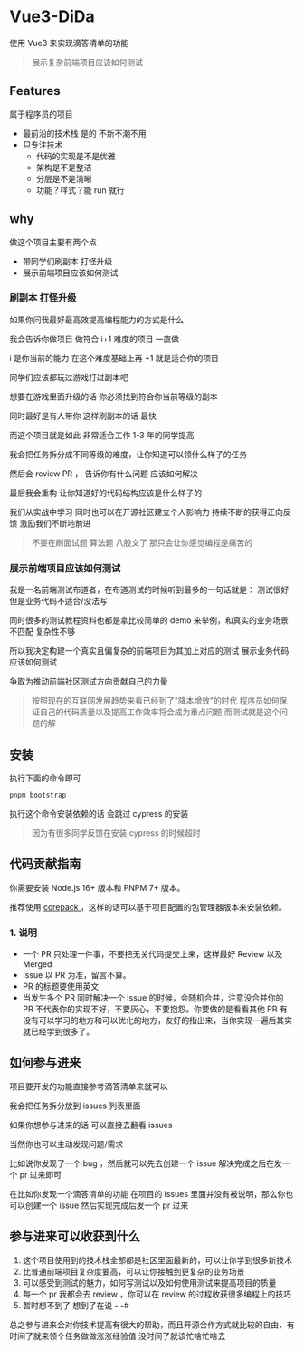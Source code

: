 # Vue3-DiDa

使用 Vue3 来实现滴答清单的功能

> 展示复杂前端项目应该如何测试

## Features

属于程序员的项目

- 最前沿的技术栈 是的 不新不潮不用
- 只专注技术
  - 代码的实现是不是优雅 
  - 架构是不是整洁
  - 分层是不是清晰 
  - 功能？样式？能 run 就行

## why

做这个项目主要有两个点
- 带同学们刷副本 打怪升级
- 展示前端项目应该如何测试

### 刷副本 打怪升级
如果你问我最好最高效提高编程能力的方式是什么

我会告诉你做项目 做符合 i+1 难度的项目 一直做

i 是你当前的能力 在这个难度基础上再 +1 就是适合你的项目

同学们应该都玩过游戏打过副本吧

想要在游戏里面升级的话 你必须找到符合你当前等级的副本

同时最好是有人带你  这样刷副本的话 最快

而这个项目就是如此 非常适合工作 1-3 年的同学提高

我会把任务拆分成不同等级的难度，让你知道可以领什么样子的任务

然后会 review PR ， 告诉你有什么问题 应该如何解决

最后我会重构 让你知道好的代码结构应该是什么样子的

我们从实战中学习 同时也可以在开源社区建立个人影响力 持续不断的获得正向反馈 激励我们不断地前进 

> 不要在刷面试题 算法题 八股文了 那只会让你感觉编程是痛苦的

### 展示前端项目应该如何测试

我是一名前端测试布道者，在布道测试的时候听到最多的一句话就是： 测试很好 但是业务代码不适合/没法写

同时很多的测试教程资料也都是拿比较简单的 demo 来举例，和真实的业务场景不匹配 复杂性不够

所以我决定构建一个真实且偏复杂的前端项目为其加上对应的测试 展示业务代码应该如何测试

争取为推动前端社区测试方向贡献自己的力量

> 按照现在的互联网发展趋势来看已经到了"降本增效"的时代
程序员如何保证自己的代码质量以及提高工作效率将会成为重点问题
而测试就是这个问题的解


## 安装

执行下面的命令即可

```bash
pnpm bootstrap
```

执行这个命令安装依赖的话 会跳过 cypress 的安装
> 因为有很多同学反馈在安装 cypress 的时候超时

## 代码贡献指南

你需要安装 Node.js 16+ 版本和 PNPM 7+ 版本。

推荐使用 [ corepack ](https://nodejs.org/api/corepack.html) ，这样的话可以基于项目配置的包管理器版本来安装依赖。

### 1. 说明

- 一个 PR 只处理一件事，不要把无关代码提交上来，这样最好 Review 以及 Merged
- Issue 以 PR 为准，留言不算。
- PR 的标题要使用英文
- 当发生多个 PR 同时解决一个 Issue 的时候，会随机合并，注意没合并你的 PR 不代表你的实现不好，不要灰心，不要抱怨。你要做的是看看其他 PR 有没有可以学习的地方和可以优化的地方，友好的指出来，当你实现一遍后其实就已经学到很多了。

## 如何参与进来

项目要开发的功能直接参考滴答清单来就可以

我会把任务拆分放到 issues 列表里面

如果你想参与进来的话 可以直接去翻看 issues

当然你也可以主动发现问题/需求

比如说你发现了一个 bug ，然后就可以先去创建一个 issue 解决完成之后在发一个 pr 过来即可

在比如你发现一个滴答清单的功能 在项目的 issues 里面并没有被说明，那么你也可以创建一个 issue 然后实现完成后发一个 pr 过来

## 参与进来可以收获到什么

1. 这个项目使用到的技术栈全部都是社区里面最新的，可以让你学到很多新技术
2. 比普通前端项目复杂度要高，可以让你接触到更复杂的业务场景
3. 可以感受到测试的魅力，如何写测试以及如何使用测试来提高项目的质量
4. 每一个 pr 我都会去 review ，你可以在 review 的过程收获很多编程上的技巧
5. 暂时想不到了  想到了在说 - -#  

总之参与进来会对你技术提高有很大的帮助，而且开源合作方式就比较的自由，有时间了就来领个任务做做涨涨经验值 没时间了就该忙啥忙啥去
